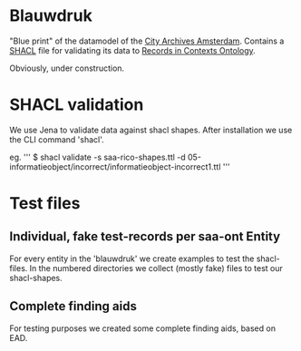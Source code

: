 # Blauwdruk

"Blue print" of the datamodel of the [City Archives Amsterdam](https://archief.amsterdam/). Contains a [SHACL](https://www.w3.org/TR/shacl/) file for validating its data to [Records in Contexts Ontology](https://www.ica.org/standards/RiC/ontology).

Obviously, under construction.

# SHACL validation
We use Jena to validate data against shacl shapes. After installation we use the CLI command 'shacl'.

eg. 
'''
$ shacl validate -s saa-rico-shapes.ttl -d 05-informatieobject/incorrect/informatieobject-incorrect1.ttl
'''

# Test files

## Individual, fake test-records per saa-ont Entity
For every entity in the 'blauwdruk' we create examples to test the shacl-files. In the numbered directories we collect (mostly fake) files to test our shacl-shapes.

## Complete finding aids
For testing purposes we created some complete finding aids, based on EAD.

